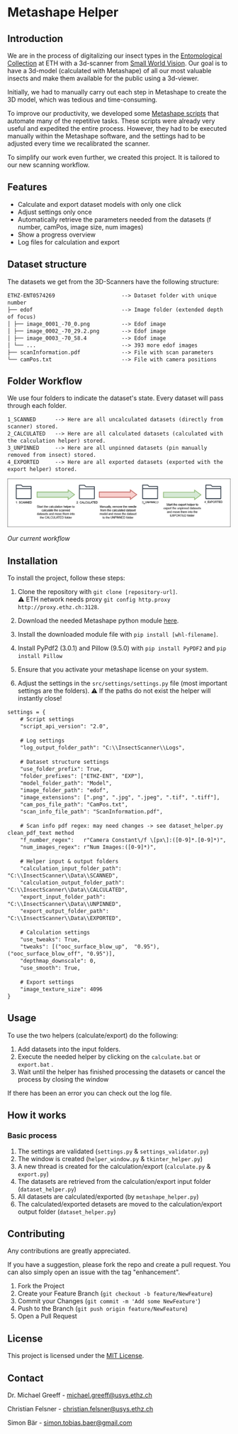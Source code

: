 
# Metashape Helper

## Introduction
We are in the process of digitalizing our insect types in the [Entomological Collection](https://usys.ethz.ch/en/research/collections/entomological-collection.html) at ETH with a 3d-scanner from [Small World Vision](https://small-world-vision.de/en/). Our goal is to have a 3d-model (calculated with Metashape) of all our most valuable insects and make them available for the public using a 3d-viewer.

Initially, we had to manually carry out each step in Metashape to create the 3D model, which was tedious and time-consuming.

To improve our productivity, we developed some [Metashape scripts](https://github.com/kizvki/Insect-Scanner/tree/main/Metashape/Script/Version%201.8) that automate many of the repetitive tasks. These scripts were already very useful and expedited the entire process. However, they had to be executed manually within the Metashape software, and the settings had to be adjusted every time we recalibrated the scanner.

To simplify our work even further, we created this project. It is tailored to our new scanning workflow.

## Features

- Calculate and export dataset models with only one click
- Adjust settings only once
- Automatically retrieve the parameters needed from the datasets (f number, camPos, image size, num images)
- Show a progress overview
- Log files for calculation and export

## Dataset structure

The datasets we get from the 3D-Scanners have the following structure:

```
ETHZ-ENT0574269                     --> Dataset folder with unique number
├── edof                            --> Image folder (extended depth of focus)
│ ├── image_0001_-70_0.png          --> Edof image
│ ├── image_0002_-70_29.2.png       --> Edof image
│ ├── image_0003_-70_58.4           --> Edof image
│ └── ...                           --> 393 more edof images
├── scanInformation.pdf             --> File with scan parameters
└── camPos.txt                      --> File with camera positions
```

## Folder Workflow
We use four folders to indicate the dataset's state. Every dataset will pass through each folder.

```
1_SCANNED      --> Here are all uncalculated datasets (directly from scanner) stored.
2_CALCULATED   --> Here are all calculated datasets (calculated with the calculation helper) stored.
3_UNPINNED     --> Here are all unpinned datasets (pin manually removed from insect) stored.
4_EXPORTED     --> Here are all exported datasets (exported with the export helper) stored.
```

![Folder Workflow](https://github.com/ETHEntColl/Metashape_Helper/blob/main/docs/folders.png)

*Our current workflow*


## Installation

To install the project, follow these steps:

1. Clone the repository with `git clone [repository-url]`.<br /> 
⚠️ ETH network needs proxy `git config http.proxy http://proxy.ethz.ch:3128`.

2. Download the needed Metashape python module [here](https://www.agisoft.com/downloads/installer/).
3. Install the downloaded module file with `pip install [whl-filename]`.
4. Install PyPdf2 (3.0.1) and Pillow (9.5.0) with `pip install PyPDF2` and `pip install Pillow`
5. Ensure that you activate your metashape license on your system.
6. Adjust the settings in the `src/settings/settings.py` file (most important settings are the folders).
   ⚠️ If the paths do not exist the helper will instantly close!

```
settings = {
    # Script settings
    "script_api_version": "2.0",

    # Log settings
    "log_output_folder_path": "C:\\InsectScanner\\Logs",

    # Dataset structure settings
    "use_folder_prefix": True, 
    "folder_prefixes": ["ETHZ-ENT", "EXP"],
    "model_folder_path": "Model",
    "image_folder_path": "edof",
    "image_extensions": [".png", ".jpg", ".jpeg", ".tif", ".tiff"],
    "cam_pos_file_path": "CamPos.txt",
    "scan_info_file_path": "ScanInformation.pdf",

    # Scan info pdf regex: may need changes -> see dataset_helper.py clean_pdf_text method
    "f_number_regex":   r"Camera Constant\/f \[px\]:([0-9]*.[0-9]*)",
    "num_images_regex": r"Num Images:([0-9]*)",
    
    # Helper input & output folders
    "calculation_input_folder_path":  "C:\\InsectScanner\\Data\\SCANNED",
    "calculation_output_folder_path": "C:\\InsectScanner\\Data\\CALCULATED",
    "export_input_folder_path":       "C:\\InsectScanner\\Data\\UNPINNED",
    "export_output_folder_path":      "C:\\InsectScanner\\Data\\EXPORTED",

    # Calculation settings
    "use_tweaks": True,
    "tweaks": [("ooc_surface_blow_up",  "0.95"), ("ooc_surface_blow_off", "0.95")],
    "depthmap_downscale": 0,
    "use_smooth": True,

    # Export settings
    "image_texture_size": 4096
}
```

## Usage

To use the two helpers (calculate/export) do the following:

1. Add datasets into the input folders.
2. Execute the needed helper by clicking on the `calculate.bat` or `export.bat` .
3. Wait until the helper has finished processing the datasets or cancel the process by closing the window

If there has been an error you can check out the log file.

## How it works

### Basic process
1. The settings are validated (`settings.py` & `settings_validator.py`)
2. The window is created (`helper_window.py` & `tkinter_helper.py`)
3. A new thread is created for the calculation/export (`calculate.py` & `export.py`)
2. The datasets are retrieved from the calculation/export input folder (`dataset_helper.py`)
3. All datasets are calculated/exported (by `metashape_helper.py`)
4. The calculated/exported detasets are moved to the calculation/export output folder (`dataset_helper.py`)

## Contributing

Any contributions are greatly appreciated.

If you have a suggestion, please fork the repo and create a pull request. You can also simply open an issue with the tag "enhancement".

1. Fork the Project
2. Create your Feature Branch (`git checkout -b feature/NewFeature`)
3. Commit your Changes (`git commit -m 'Add some NewFeature'`)
4. Push to the Branch (`git push origin feature/NewFeature`)
5. Open a Pull Request

## License

This project is licensed under the [MIT License](https://opensource.org/licenses/MIT).

## Contact
Dr. Michael Greeff - michael.greeff@usys.ethz.ch

Christian Felsner - christian.felsner@usys.ethz.ch

Simon Bär - simon.tobias.baer@gmail.com

